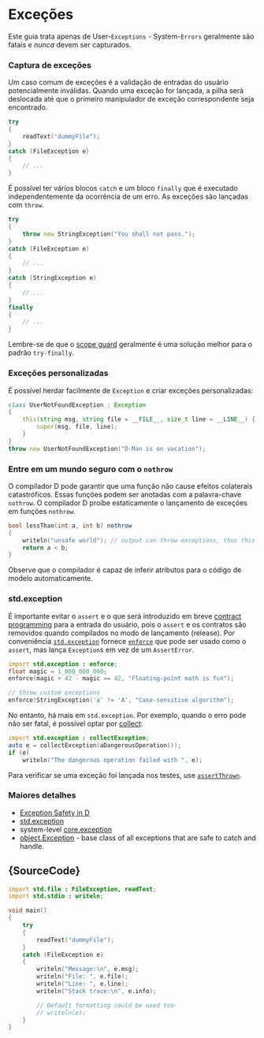 # Exceções

Este guia trata apenas de User-`Exceptions` - System-`Errors` geralmente são fatais
e _nunca_ devem ser capturados.

### Captura de exceções

Um caso comum de exceções é a validação de entradas do usuário potencialmente inválidas.
Quando uma exceção for lançada, a pilha será deslocada até que o primeiro manipulador de exceção
correspondente seja encontrado.

```d
try
{
    readText("dummyFile");
}
catch (FileException e)
{
    // ...
}
```

É possível ter vários blocos `catch` e um bloco `finally` que é executado
independentemente da ocorrência de um erro. As exceções são lançadas com `throw`.

```d
try
{
    throw new StringException("You shall not pass.");
}
catch (FileException e)
{
    // ...
}
catch (StringException e)
{
    // ...
}
finally
{
    // ...
}
```

Lembre-se de que o [scope guard](gems/scope-guards) geralmente é uma solução melhor para o padrão `try-finally`.

### Exceções personalizadas

É possível herdar facilmente de `Exception` e criar exceções personalizadas:

```d
class UserNotFoundException : Exception
{
    this(string msg, string file = __FILE__, size_t line = __LINE__) {
        super(msg, file, line);
    }
}
throw new UserNotFoundException("D-Man is on vacation");
```

### Entre em um mundo seguro com o `nothrow`

O compilador D pode garantir que uma função não cause efeitos colaterais catastróficos.
Essas funções podem ser anotadas com a palavra-chave `nothrow`. O compilador D
proíbe estaticamente o lançamento de exceções em funções `nothrow`.

```d
bool lessThan(int a, int b) nothrow
{
    writeln("unsafe world"); // output can throw exceptions, thus this is forbidden
    return a < b;
}
```

Observe que o compilador é capaz de inferir atributos para o código de modelo
automaticamente.

### std.exception

É importante evitar o `assert` e o que será introduzido em breve
[contract programming](gems/contract-programming)
para a entrada do usuário, pois o `assert` e os contratos
são removidos quando compilados no modo de lançamento (release). Por conveniência
[`std.exception`](https://dlang.org/phobos/std_exception.html) fornece
[`enforce`](https://dlang.org/phobos/std_exception.html#enforce)
que pode ser usado como o `assert`, mas lança `Exception`s
em vez de um `AssertError`.

```d
import std.exception : enforce;
float magic = 1_000_000_000;
enforce(magic + 42 - magic == 42, "Floating-point math is fun");

// throw custom exceptions
enforce!StringException('a' != 'A', "Case-sensitive algorithm");
```

No entanto, há mais em `std.exception`. Por exemplo, quando o erro pode não ser
fatal, é possível optar por
[collect](https://dlang.org/phobos/std_exception.html#collectException):

```d
import std.exception : collectException;
auto e = collectException(aDangerousOperation());
if (e)
    writeln("The dangerous operation failed with ", e);
```

Para verificar se uma exceção foi lançada nos testes, use [`assertThrown`](https://dlang.org/phobos/std_exception.html#assertThrown).

### Maiores detalhes

- [Exception Safety in D](https://dlang.org/exception-safe.html)
- [std.exception](https://dlang.org/phobos/std_exception.html)
- system-level [core.exception](https://dlang.org/phobos/core_exception.html)
- [object.Exception](https://dlang.org/library/object/exception.html) - base class of all exceptions that are safe to catch and handle.

## {SourceCode}

```d
import std.file : FileException, readText;
import std.stdio : writeln;

void main()
{
    try
    {
        readText("dummyFile");
    }
    catch (FileException e)
    {
        writeln("Message:\n", e.msg);
        writeln("File: ", e.file);
        writeln("Line: ", e.line);
        writeln("Stack trace:\n", e.info);

        // Default formatting could be used too
        // writeln(e);
    }
}
```
